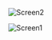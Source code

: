 ![Screen2](https://github.com/OG93-COM/CarPartsOrder/assets/132763749/d7664e3e-c74b-4fca-aee4-d8ff8c5e786c)

![Screen1](https://github.com/OG93-COM/CarPartsOrder/assets/132763749/876c9466-77e7-46a0-83d0-3b8b1ca39b43)

